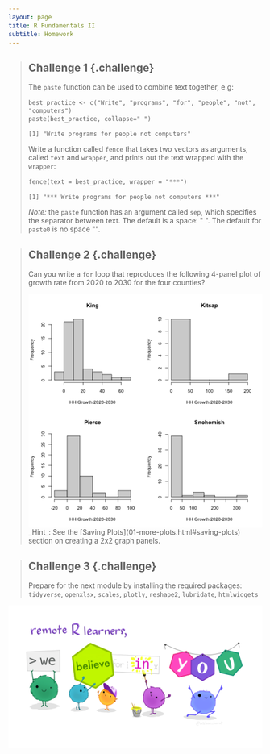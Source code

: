 ```yaml
---
layout: page
title: R Fundamentals II
subtitle: Homework
---
```




> ## Challenge 1 {.challenge}
>
> The `paste` function can be used to combine text together, e.g:
>
> 
> ~~~{.r}
> best_practice <- c("Write", "programs", "for", "people", "not", "computers")
> paste(best_practice, collapse=" ")
> ~~~
> 
> 
> 
> ~~~{.output}
> [1] "Write programs for people not computers"
> 
> ~~~
>
>  Write a function called `fence` that takes two vectors as arguments, called
> `text` and `wrapper`, and prints out the text wrapped with the `wrapper`:
>
> 
> ~~~{.r}
> fence(text = best_practice, wrapper = "***")
> ~~~
> 
> 
> 
> ~~~{.output}
> [1] "*** Write programs for people not computers ***"
> 
> ~~~
>
> *Note:* the `paste` function has an argument called `sep`, which specifies the
> separator between text. The default is a space: " ". The default for `paste0`
> is no space "".
>

> ## Challenge 2 {.challenge}
> Can you write a `for` loop that reproduces the following 4-panel plot of growth rate 
> from 2020 to 2030 for the four counties?
>
> <img src="fig/06-home-work-unnamed-chunk-4-1.png" title="plot of chunk unnamed-chunk-4" alt="plot of chunk unnamed-chunk-4" style="display: block; margin: auto;" />
> _Hint_: See the [Saving Plots](01-more-plots.html#saving-plots) section on creating a 2x2 graph panels.
> 


> ## Challenge 3 {.challenge}
>
> Prepare for the next module by installing the required packages:
> `tidyverse`, `openxlsx`, `scales`, `plotly`, `reshape2`, `lubridate`, `htmlwidgets`
>

![](img/monster_support.jpg)
